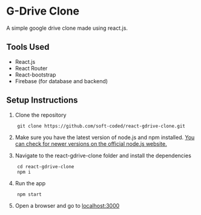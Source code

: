 # G-Drive Clone
A simple google drive clone made using react.js.

## Tools Used
* React.js
* React Router
* React-bootstrap
* Firebase (for database and backend)

## Setup Instructions
1. Clone the repository
```
    git clone https://github.com/soft-coded/react-gdrive-clone.git
```    
2. Make sure you have the latest version of node.js and npm installed. [You can check for newer versions on the official node.js website.](https://nodejs.org/en/)

3. Navigate to the react-gdrive-clone folder and install the dependencies
```
    cd react-gdrive-clone
    npm i
```    
4. Run the app
```
    npm start
 ``` 
5. Open a browser and go to [localhost:3000](http://localhost:3000)
